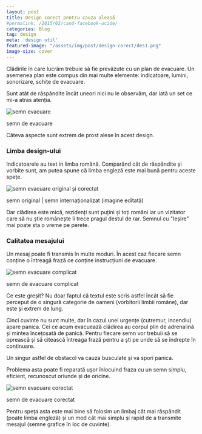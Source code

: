 ```yaml
---
layout: post
title: Design corect pentru cauza aleasă
#permalink: /2015/02/cand-facebook-ucide/
categories: Blog
tag: design
meta: 'design util'
featured-image: "/assets/img/post/design-corect/des1.png"
image-size: cover
---
```


Clădirile în care lucrăm trebuie să fie prevăzute cu un plan de evacuare. Un asemenea plan este compus din mai multe elemente: indicatoare, lumini, sonorizare, schițe de evacuare.

Sunt atât de răspândite încât uneori nici nu le observăm, dar iată un set ce mi-a atras atenția.

<!--more-->

<img class="post-image" src="{{ site.baseurl }}/assets/img/post/design-corect/des1.png" alt="semn evacuare"/>

<span class="img-alt"> semn de evacuare </span>

Câteva aspecte sunt extrem de prost alese în acest design.

### Limba design-ului

Indicatoarele au text in limba română. Comparând cât de răspândite și vorbite sunt, am putea spune că limba engleză este mai bună pentru aceste spețe.

<img class="post-image" src="{{ site.baseurl }}/assets/img/post/design-corect/des2.png" alt="semn evacuare original și corectat"/>

<span class="img-alt"> semn original | semn internaționalizat (imagine editată) </span>

Dar clădirea este mică, rezidenți sunt puțini și toți români iar un vizitator care să nu știe românește îi trece pragul destul de rar. Semnul cu "Ieșire" mai poate sta o vreme pe perete.

### Calitatea mesajului

Un mesaj poate fi transmis în multe moduri. În acest caz fiecare semn conține o întreagă frază ce conține instrucțiuni de evacuare.

<img class="post-image" src="{{ site.baseurl }}/assets/img/post/design-corect/des3.png" alt="semn evacuare complicat"/>

<span class="img-alt"> semn de evacuare complicat </span>

Ce este greșit? Nu doar faptul că textul este scris astfel încât să fie perceput de o singură categorie de oameni (vorbitorii limbii române), dar este și extrem de lung.

Cinci cuvinte nu sunt multe, dar în cazul unei urgențe (cutremur, incendiu) apare panica. Cei ce acum evacuează clădirea au corpul plin de adrenalină și mintea încețoșată de panică. Pentru fiecare semn vor trebuii să se oprească și să citească întreaga frază pentru a ști pe unde să se îndrepte în continuare.

Un singur astfel de obstacol va cauza busculate și va spori panica.

Problema asta poate fi reparată ușor înlocuind fraza cu un semn simplu, eficient, recunoscut oriunde și de oricine.


<img class="post-image" src="{{ site.baseurl }}/assets/img/post/design-corect/des4.png" alt="semn evacuare corectat"/>

<span class="img-alt"> semn de evacuare corectat </span>


Pentru speța asta este mai bine să folosim un limbaj cât mai răspândit (poate limba engleză) și un mod cât mai simplu și rapid de a transmite mesajul (semne grafice în loc de cuvinte).
